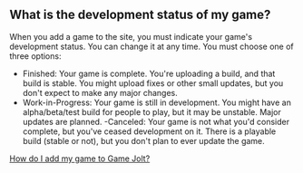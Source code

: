 ## What is the development status of my game?

When you add a game to the site, you must indicate your game's development status. You can change it at any time. You must choose one of three options:

- Finished: Your game is complete. You're uploading a build, and that build is stable. You might upload fixes or other small updates, but you don't expect to make any major changes. 
- Work-in-Progress: Your game is still in development. You might have an alpha/beta/test build for people to play, but it may be unstable. Major updates are planned. 
-Canceled: Your game is not what you'd consider complete, but you've ceased development on it. There is a playable build (stable or not), but you don't plan to ever update the game.

[How do I add my game to Game Jolt?](Link)
